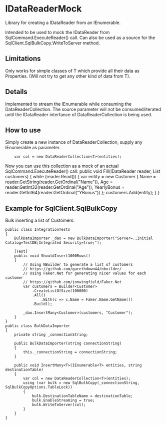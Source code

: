 # IDataReaderMock
Library for creating a IDataReader from an IEnumerable<T>.

Intended to be used to mock the IDataReader from SqlCommand.ExecuteReader() call.
Can also be used as a source for the SqlClient.SqlBulkCopy.WriteToServer method.

## Limitations
Only works for simple classes of T which provide all their data as Properties.
(Will not try to get any other kind of data from T).

## Details
Implemented to stream the IEnumerable while consuming the DataReaderCollection.
The source parameter will not be consumed/iterated until the IDataReader interfance of DataReaderCollection is being used.

## How to use
Simply create a new instance of DataReaderCollection<T>, supply any IEnumerable<T> as parameter.

        var col = new DataReaderCollection<T>(entities);

Now you can use this collection as a mock of an actual SqlCommand.ExecuteReader() call:
        public void Fill(IDataReader reader, List<Customer> customers)
        {
            while (reader.Read())
            {
                var entity = new Customer
                {
                    Name = reader.GetString(reader.GetOrdinal("Name")),
                    Age = reader.GetInt32(reader.GetOrdinal("Age")),
                    YearlyBonus = reader.GetInt64(reader.GetOrdinal("YBonus"))
                };
                customers.Add(entity);
            }
        }


## Example for SqlClient.SqlBulkCopy
Bulk inserting a list of Customers:

    public class IntegrationTests
    {
        BulkDataImporter _dao = new BulkDataImporter("Server=.;Initial Catalog=TestDB;Integrated Security=true;");

        [Test]
        public void ShouldInsert1000Rows()
        {
            // Using NBuilder to generate a list of customers
            // https://github.com/garethdown44/nbuilder/
            // Using Faker.Net for generating nicer values for each customer
            // https://github.com/jonwingfield/Faker.Net
            var customers = Builder<Customer>
                .CreateListOfSize(100000)
                .All()
                    .With(c => c.Name = Faker.Name.GetName())
                .Build();

            _dao.InsertMany<Customer>(customers, "Customer");
        }
    }
    public class BulkDataImporter
    {
        private string _connectionString;

        public BulkDataImporter(string connectionString)
        {
            this._connectionString = connectionString;
        }

        public void InsertMany<T>(IEnumerable<T> entities, string destinationTable)
        {
            var col = new DataReaderCollection<T>(entities);
            using (var bulk = new SqlBulkCopy(_connectionString, SqlBulkCopyOptions.TableLock))
            {
                bulk.DestinationTableName = destinationTable;
                bulk.EnableStreaming = true;
                bulk.WriteToServer(col);
            }
        }
    }
